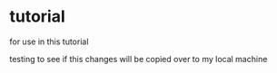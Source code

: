 # tutorial
for use in this tutorial

testing to see if this changes will be copied over to my local machine
